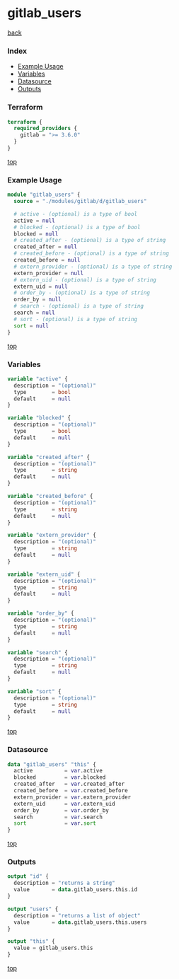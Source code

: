 # gitlab_users

[back](../gitlab.md)

### Index

- [Example Usage](#example-usage)
- [Variables](#variables)
- [Datasource](#datasource)
- [Outputs](#outputs)

### Terraform

```terraform
terraform {
  required_providers {
    gitlab = ">= 3.6.0"
  }
}
```

[top](#index)

### Example Usage

```terraform
module "gitlab_users" {
  source = "./modules/gitlab/d/gitlab_users"

  # active - (optional) is a type of bool
  active = null
  # blocked - (optional) is a type of bool
  blocked = null
  # created_after - (optional) is a type of string
  created_after = null
  # created_before - (optional) is a type of string
  created_before = null
  # extern_provider - (optional) is a type of string
  extern_provider = null
  # extern_uid - (optional) is a type of string
  extern_uid = null
  # order_by - (optional) is a type of string
  order_by = null
  # search - (optional) is a type of string
  search = null
  # sort - (optional) is a type of string
  sort = null
}
```

[top](#index)

### Variables

```terraform
variable "active" {
  description = "(optional)"
  type        = bool
  default     = null
}

variable "blocked" {
  description = "(optional)"
  type        = bool
  default     = null
}

variable "created_after" {
  description = "(optional)"
  type        = string
  default     = null
}

variable "created_before" {
  description = "(optional)"
  type        = string
  default     = null
}

variable "extern_provider" {
  description = "(optional)"
  type        = string
  default     = null
}

variable "extern_uid" {
  description = "(optional)"
  type        = string
  default     = null
}

variable "order_by" {
  description = "(optional)"
  type        = string
  default     = null
}

variable "search" {
  description = "(optional)"
  type        = string
  default     = null
}

variable "sort" {
  description = "(optional)"
  type        = string
  default     = null
}
```

[top](#index)

### Datasource

```terraform
data "gitlab_users" "this" {
  active          = var.active
  blocked         = var.blocked
  created_after   = var.created_after
  created_before  = var.created_before
  extern_provider = var.extern_provider
  extern_uid      = var.extern_uid
  order_by        = var.order_by
  search          = var.search
  sort            = var.sort
}
```

[top](#index)

### Outputs

```terraform
output "id" {
  description = "returns a string"
  value       = data.gitlab_users.this.id
}

output "users" {
  description = "returns a list of object"
  value       = data.gitlab_users.this.users
}

output "this" {
  value = gitlab_users.this
}
```

[top](#index)